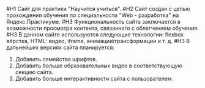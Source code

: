 #H1 Сайт для практики "Научится учиться".
#H2 Сайт создан с целью прохождения обучения по специальности "Web - разработка" на Яндекс.Практикуме.
#H3 Функциональность сайта заключается в возможности просмотра контента, связанного с облегчением обучения.
#H3 В данном сайте используются следующие технологии: flexbox вёрстка, HTML: видео, iframe, анимации\трансформации и т. д.
#H3 В дальнейших версиях сайта планируется:
1. Добавить семейства шрифтов.
2. Добавить больше образовательных видео в соответствующую секцию сайта.
3. Добавить больше интерактивности сайта с пользователем.